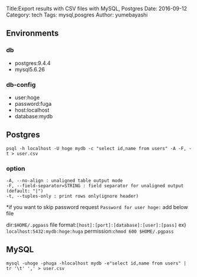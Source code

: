 Title:Export results with CSV files with MySQL, Postgres
Date: 2016-09-12
Category: tech
Tags: mysql,posgres
Author: yumebayashi

## Environments
### db
* postgres:9.4.4
* mysql5.6.26

### db-config
* user:hoge
* password:fuga
* host:localhost
* database:mydb



## Postgres
`psql -h localhost -U hoge mydb -c "select id,name from users" -A -F, -t > user.csv`

### option

```
-A, --no-align : unaligned table output mode
-F, --field-separator=STRING : field separator for unaligned output (default: "|")
-t, --tuples-only : print rows only(ignore header)
```

*if you want to skip password request `Password for user hoge:`
add below file

dir:`$HOME/.pgpass`
file format:`[host]:[port]:[database]:[user]:[pass]`
ex) `localhost:5432:mydb:hoge:huga`
permission:`chmod 600 $HOME/.pgpass`




## MySQL
`mysql -uhoge -phuga -hlocalhost mydb -e"select id,name from users" | tr '\t' ',' > user.csv`

